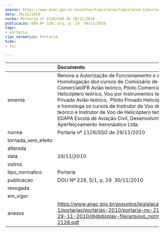 ```yaml
---
anexos: https://www.anac.gov.br/assuntos/legislacao/legislacao-1/portarias/portarias-2010/portaria-no-2126-sso-de-29-11-2010/@@display-file/arquivo_norma/PA2010-2126.pdf
data: 29/11/2010
norma: Portaria nº 2126/SSO de 29/11/2010
publicacao: DOU Nº 228, S/1, p. 29  30/11/2010
tags:
- portaria
tipo_normatico: Portaria
hide: 
- toc 
 
---
```


|                    | Documento                                                                                                                                                                                                                                                                                                                                                                                                                                                     |
|:-------------------|:--------------------------------------------------------------------------------------------------------------------------------------------------------------------------------------------------------------------------------------------------------------------------------------------------------------------------------------------------------------------------------------------------------------------------------------------------------------|
| ementa             | Renova a Autorização de Funcionamento e a Homologação dos cursos de Comissário de Voo, Piloto Comercial/IFR Avião teórico, Piloto Comercial de Helicóptero teórico, Voo por Instrumentos teórico, Piloto Privado Avião teórico,  Piloto Privado Helicóptero teórico e homologa os cursos de Instrutor de Voo de Avião teórico e Instrutor de Voo de Helicóptero teórico da EDAPA Escola de Aviação Civil, Desenvolvimento e Aperfeiçoamento Aeronáutico Ltda. |
| norma              | Portaria nº 2126/SSO de 29/11/2010                                                                                                                                                                                                                                                                                                                                                                                                                            |
| tornada_sem_efeito |                                                                                                                                                                                                                                                                                                                                                                                                                                                               |
| alterada           |                                                                                                                                                                                                                                                                                                                                                                                                                                                               |
| data               | 29/11/2010                                                                                                                                                                                                                                                                                                                                                                                                                                                    |
| outros             |                                                                                                                                                                                                                                                                                                                                                                                                                                                               |
| tipo_normatico     | Portaria                                                                                                                                                                                                                                                                                                                                                                                                                                                      |
| publicacao         | DOU Nº 228, S/1, p. 29  30/11/2010                                                                                                                                                                                                                                                                                                                                                                                                                            |
| revogada           |                                                                                                                                                                                                                                                                                                                                                                                                                                                               |
| em_vigor           |                                                                                                                                                                                                                                                                                                                                                                                                                                                               |
| anexos             | https://www.anac.gov.br/assuntos/legislacao/legislacao-1/portarias/portarias-2010/portaria-no-2126-sso-de-29-11-2010/@@display-file/arquivo_norma/PA2010-2126.pdf                                                                                                                                                                                                                                                                                             |